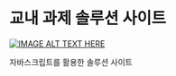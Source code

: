 # 교내 과제 솔루션 사이트

[![IMAGE ALT TEXT HERE](https://user-images.githubusercontent.com/17216693/111898362-dc2b7700-8a68-11eb-99b9-2c071d20081f.png)](https://www.youtube.com/watch?v=mK-msZjBlik)

자바스크립트를 활용한 솔루션 사이트
